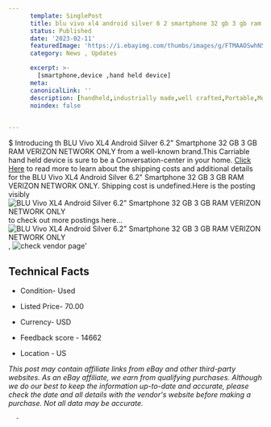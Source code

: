 ```yaml
---
      template: SinglePost
      title: blu vivo xl4 android silver 6 2 smartphone 32 gb 3 gb ram verizon network only
      status: Published
      date: '2023-02-11'
      featuredImage: 'https://i.ebayimg.com/thumbs/images/g/FTMAAOSwhN5j1CFn/s-l225.jpg'
      category: News , Updates

      excerpt: >-
        [smartphone,device ,hand held device]
      meta:
      canonicalLink: ''
      description: [handheld,industrially made,well crafted,Portable,Mobile,Compact,Convenient,Lightweight,Maneuverable,Man-portable,Miniature,Carriable,Hand-held,Light,Holdable,Transportable,Mobile device,Pocket-sized,On-the-go,Wireless,Cordless,Compact size,Convenient size, smartphone,device ,hand held device]
      noindex: false
      

---
```

$
      Introducing th BLU Vivo XL4 Android Silver 6.2" Smartphone 32 GB 3 GB RAM VERIZON NETWORK ONLY from a well-known brand.This Carriable hand held device is sure to be a Conversation-center in your home. [Click Here](https://www.ebay.com/itm/295495356879?hash=item44cce551cf%3Ag%3AFTMAAOSwhN5j1CFn&mkevt=1&mkcid=1&mkrid=711-53200-19255-0&campid=%253CePNCampaignId%253E&customid=%253CreferenceId%253E&toolid=10049) to read more to learn about the shipping costs and additional details for the BLU Vivo XL4 Android Silver 6.2" Smartphone 32 GB 3 GB RAM VERIZON NETWORK ONLY. Shipping cost is undefined.Here is the posting visibly ![BLU Vivo XL4 Android Silver 6.2" Smartphone 32 GB 3 GB RAM VERIZON NETWORK ONLY](https://i.ebayimg.com/thumbs/images/g/FTMAAOSwhN5j1CFn/s-l225.jpg) to check out more postings here... ![BLU Vivo XL4 Android Silver 6.2" Smartphone 32 GB 3 GB RAM VERIZON NETWORK ONLY](https://i.ebayimg.com/images/g/FTMAAOSwhN5j1CFn/s-l1600.jpg), ![check vendor page](https://origin-galleryplus.ebayimg.com/ws/web/295495356879_2_0_1/225x225.jpg,https://origin-galleryplus.ebayimg.com/ws/web/295495356879_3_0_1/225x225.jpg,https://origin-galleryplus.ebayimg.com/ws/web/295495356879_4_0_1/225x225.jpg,https://origin-galleryplus.ebayimg.com/ws/web/295495356879_5_0_1/225x225.jpg,https://origin-galleryplus.ebayimg.com/ws/web/295495356879_6_0_1/225x225.jpg,https://origin-galleryplus.ebayimg.com/ws/web/295495356879_7_0_1/225x225.jpg,https://origin-galleryplus.ebayimg.com/ws/web/295495356879_8_0_1/225x225.jpg)'

      

 ## Technical Facts 



     
      

 - Condition- Used 


      

 - Listed Price- 70.00 


      

 - Currency- USD 


      

 - Feedback score - 14662 


      

 - Location - US 


      
      

 *_This post may contain affiliate links from eBay and other third-party websites. As an eBay affiliate, we earn from qualifying purchases. Although we do our best to keep the information up-to-date and accurate, please check the date and all details with the vendor's website before making a purchase. Not all data may be accurate._*




      -
